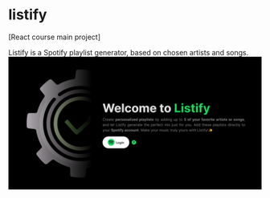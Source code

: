 # listify
[React course main project]


Listify is a Spotify playlist generator, based on chosen artists and songs.
![screenshot from program](https://github.com/gulyasbence03/listify/blob/main/screenshot.png)
